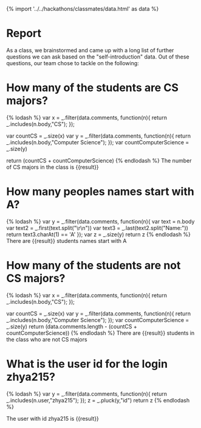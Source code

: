 {% import '../../hackathons/classmates/data.html' as data %}
# Report

As a class, we brainstormed and came up with a long list of further questions we can ask based
on the "self-introduction" data. Out of these questions, our team chose to tackle on
the following:

# How many of the students are CS majors? 

{% lodash %}
var x = _.filter(data.comments, function(n){
        return _.includes(n.body,"CS");
});

var countCS = _.size(x)
var y = _.filter(data.comments, function(n){
        return _.includes(n.body,"Computer Science");
});
var countComputerScience = _.size(y)

return (countCS + countComputerScience)
{% endlodash %}
The number of CS majors in the class is {{result}}

# How many peoples names start with A?
{% lodash %}
var y = _.filter(data.comments, function(n){
	var text = n.body
	var text2 = _.first(text.split("\r\n"))
	var text3 = _.last(text2.split("Name:"))
        return text3.charAt(1) == 'A'
});
var z = _.size(y)
return z 
{% endlodash %}
There are {{result}} students names start with A

# How many of the students are not CS majors? 
{% lodash %}
var x = _.filter(data.comments, function(n){
        return _.includes(n.body,"CS");
});

var countCS = _.size(x)
var y = _.filter(data.comments, function(n){
        return _.includes(n.body,"Computer Science");
});
var countComputerScience = _.size(y)
return (data.comments.length - (countCS + countComputerScience))
{% endlodash %}
There are {{result}} students in the class who are not CS majors

# What is the user id for the login zhya215?

{% lodash %}
var y = _.filter(data.comments, function(n){
        return _.includes(n.user,"zhya215");
});
z = _.pluck(y,"id")
return z
{% endlodash %}

The user with id zhya215 is {{result}}

